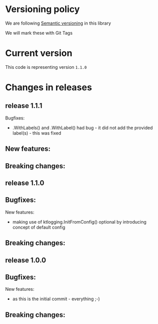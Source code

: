 # Versioning policy

We are following [Semantic versioning](https://semver.org/) in this library

We will mark these with Git Tags

# Current version

This code is representing version `1.1.0`

# Changes in releases

## release 1.1.1

Bugfixes:
 * .WithLabels() and .WithLabel() had bug - it did not add the provided label(s) - this was fixed

New features:  
-

Breaking changes:  
-


## release 1.1.0

Bugfixes:  
-

New features:
 * making use of ktlogging.InitFromConfig() optional by introducing concept of default config

Breaking changes:  
-


## release 1.0.0

Bugfixes:  
-

New features:
 * as this is the initial commit - everything ;-)

Breaking changes:  
-
